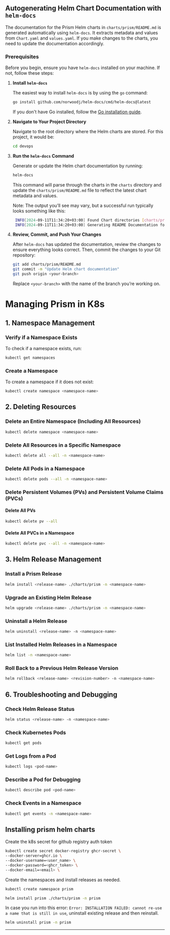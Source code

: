 ## Autogenerating Helm Chart Documentation with `helm-docs`

The documentation for the Prism Helm charts in `charts/prism/README.md` is generated automatically using `helm-docs`. It extracts metadata and values from `Chart.yaml` and `values.yaml`. If you make changes to the charts, you need to update the documentation accordingly.

### **Prerequisites**

Before you begin, ensure you have `helm-docs` installed on your machine. If not, follow these steps:

1. **Install `helm-docs`**

   The easiest way to install `helm-docs` is by using the `go` command:

   ```bash
   go install github.com/norwoodj/helm-docs/cmd/helm-docs@latest
   ```

   If you don't have Go installed, follow the [Go installation guide](https://golang.org/doc/install).

2. **Navigate to Your Project Directory**

   Navigate to the root directory where the Helm charts are stored. For this project, it would be:

   ```bash
   cd devops
   ```

3. **Run the `helm-docs` Command**

   Generate or update the Helm chart documentation by running:

   ```bash
   helm-docs
   ```

   This command will parse through the charts in the `charts` directory and update the `charts/prism/README.md` file to reflect the latest chart metadata and values.

   Note: The output you’ll see may vary, but a successful run typically looks something like this:

   ```bash
    INFO[2024-09-11T11:34:20+03:00] Found Chart directories [charts/prism]
    INFO[2024-09-11T11:34:20+03:00] Generating README Documentation for chart charts/prism
   ```

4. **Review, Commit, and Push Your Changes**

   After `helm-docs` has updated the documentation, review the changes to ensure everything looks correct. Then, commit the changes to your Git repository:

   ```bash
   git add charts/prism/README.md
   git commit -m "Update Helm chart documentation"
   git push origin <your-branch>
   ```

   Replace `<your-branch>` with the name of the branch you’re working on.

# Managing Prism in K8s

## 1. Namespace Management

### Verify if a Namespace Exists

To check if a namespace exists, run:

```bash
kubectl get namespaces
```

### Create a Namespace

To create a namespace if it does not exist:

```bash
kubectl create namespace <namespace-name>
```

## 2. Deleting Resources

### Delete an Entire Namespace (Including All Resources)

```bash
kubectl delete namespace <namespace-name>
```

### Delete All Resources in a Specific Namespace

```bash
kubectl delete all --all -n <namespace-name>
```

### Delete All Pods in a Namespace

```bash
kubectl delete pods --all -n <namespace-name>
```

### Delete Persistent Volumes (PVs) and Persistent Volume Claims (PVCs)

#### Delete All PVs

```bash
kubectl delete pv --all
```

#### Delete All PVCs in a Namespace

```bash
kubectl delete pvc --all -n <namespace-name>
```

## 3. Helm Release Management

### Install a Prism Release

```bash
helm install <release-name> ./charts/prism -n <namespace-name>
```

### Upgrade an Existing Helm Release

```bash
helm upgrade <release-name> ./charts/prism -n <namespace-name>
```

### Uninstall a Helm Release

```bash
helm uninstall <release-name> -n <namespace-name>
```

### List Installed Helm Releases in a Namespace

```bash
helm list -n <namespace-name>
```

### Roll Back to a Previous Helm Release Version

```bash
helm rollback <release-name> <revision-number> -n <namespace-name>
```

## 6. Troubleshooting and Debugging

### Check Helm Release Status

```bash
helm status <release-name> -n <namespace-name>
```

### Check Kubernetes Pods

```bash
kubectl get pods
```

### Get Logs from a Pod

```bash
kubectl logs <pod-name>
```

### Describe a Pod for Debugging

```bash
kubectl describe pod <pod-name>
```

### Check Events in a Namespace

```bash
kubectl get events -n <namespace-name>
```

## Installing prism helm charts

Create the k8s secret for github registry auth token

```bash
kubectl create secret docker-registry ghcr-secret \
--docker-server=ghcr.io \
--docker-username=<user_name> \
--docker-password=<ghcr_token> \
--docker-email=<email> \
```

Create the namespaces and install releases as needed.

```bash
kubectl create namespace prism
```

```bash
helm install prism ./charts/prism -n prism
```

In case you run into this error: `Error: INSTALLATION FAILED: cannot re-use a name that is still in use`,
uninstall existing release and then reinstall.

```bash
helm uninstall prism -n prism
```

---
